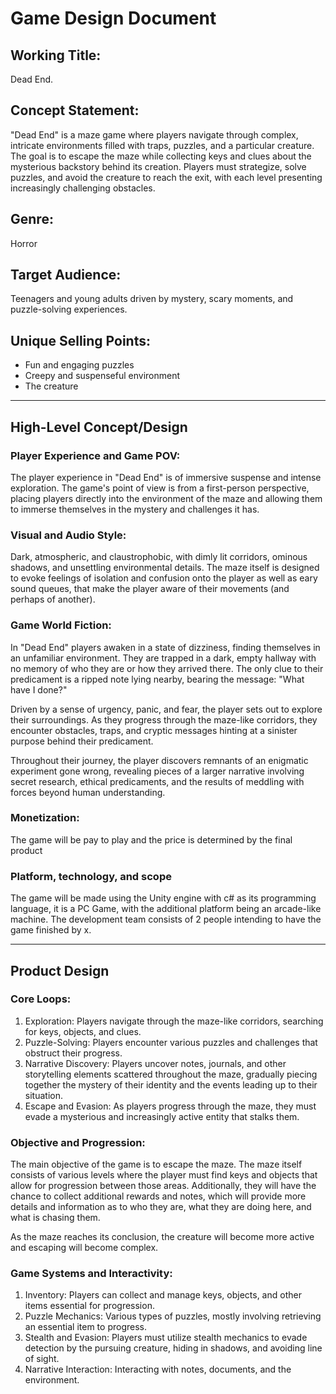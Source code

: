 # Game Design Document

## Working Title:
Dead End.

## Concept Statement:
"Dead End" is a maze game where players navigate through complex, intricate environments filled with traps, puzzles, and a particular creature. The goal is to escape the maze while collecting keys and clues about the mysterious backstory behind its creation. Players must strategize, solve puzzles, and avoid the creature to reach the exit, with each level presenting increasingly challenging obstacles.

## Genre:
Horror

## Target Audience:
Teenagers and young adults driven by mystery, scary moments, and puzzle-solving experiences.

## Unique Selling Points:
- Fun and engaging puzzles
- Creepy and suspenseful environment
- The creature

---

## High-Level Concept/Design

### Player Experience and Game POV:

The player experience in "Dead End" is of immersive suspense and intense exploration. The game's point of view is from a first-person perspective, placing players directly into the  environment of the maze and allowing them to immerse themselves in the mystery and challenges it has.

### Visual and Audio Style:
Dark, atmospheric, and claustrophobic, with dimly lit corridors, ominous shadows, and unsettling environmental details. The maze itself is designed to evoke feelings of isolation and confusion onto the player as well as eary sound queues, that make the player aware of their movements (and perhaps of another).

### Game World Fiction:

In "Dead End" players awaken in a state of dizziness, finding themselves in an unfamiliar environment. They are trapped in a dark, empty hallway with no memory of who they are or how they arrived there. The only clue to their predicament is a ripped note lying nearby, bearing the message: "What have I done?"

Driven by a sense of urgency, panic, and fear, the player sets out to explore their surroundings. As they progress through the maze-like corridors, they encounter obstacles, traps, and cryptic messages hinting at a sinister purpose behind their predicament.

Throughout their journey, the player discovers remnants of an enigmatic experiment gone wrong, revealing pieces of a larger narrative involving secret research, ethical predicaments, and the results of meddling with forces beyond human understanding.

### Monetization:
The game will be pay to play and the price is determined by the final product

### Platform, technology, and scope

The game will be made using the Unity engine with c# as its programming language, it is a PC Game, with the additional platform being an arcade-like machine. The development team consists of 2 people intending to have the game finished by x.

---

## Product Design

### Core Loops:

1. Exploration: Players navigate through the maze-like corridors, searching for keys, objects, and clues.
2. Puzzle-Solving: Players encounter various puzzles and challenges that obstruct their progress.
3. Narrative Discovery: Players uncover notes, journals, and other storytelling elements scattered throughout the maze, gradually piecing together the mystery of their identity and the events leading up to their situation.
4. Escape and Evasion: As players progress through the maze, they must evade a mysterious and increasingly active entity that stalks them.

### Objective and Progression:

The main objective of the game is to escape the maze. The maze itself consists of various levels where the player must find keys and objects that allow for progression between those areas. Additionally, they will have the chance to collect additional rewards and notes, which will provide more details and information as to who they are, what they are doing here, and what is chasing them.

As the maze reaches its conclusion, the creature will become more active and escaping will become complex.


### Game Systems and Interactivity:

1. Inventory: Players can collect and manage keys, objects, and other items essential for progression.
2. Puzzle Mechanics: Various types of puzzles, mostly involving retrieving an essential item to progress.
3. Stealth and Evasion: Players must utilize stealth mechanics to evade detection by the pursuing creature, hiding in shadows, and avoiding line of sight.
4. Narrative Interaction: Interacting with notes, documents, and the environment.


